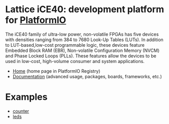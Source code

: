 
# Lattice iCE40: development platform for [PlatformIO](https://platformio.org)

The iCE40 family of ultra-low power, non-volatile FPGAs has five devices with densities ranging from 384 to 7680 Look-Up Tables (LUTs). In addition to LUT-based,low-cost programmable logic, these devices feature Embedded Block RAM (EBR), Non-volatile Configuration Memory (NVCM) and Phase Locked Loops (PLLs). These features allow the devices to be used in low-cost, high-volume consumer and system applications.

* [Home](https://platformio.org/platforms/lattice_ice40) (home page in PlatformIO Registry)
* [Documentation](https://docs.platformio.org/page/platforms/lattice_ice40.html) (advanced usage, packages, boards, frameworks, etc.)

# Examples

* [counter](https://github.com/platformio/platform-lattice_ice40/tree/master/examples/counter)
* [leds](https://github.com/platformio/platform-lattice_ice40/tree/master/examples/leds)

